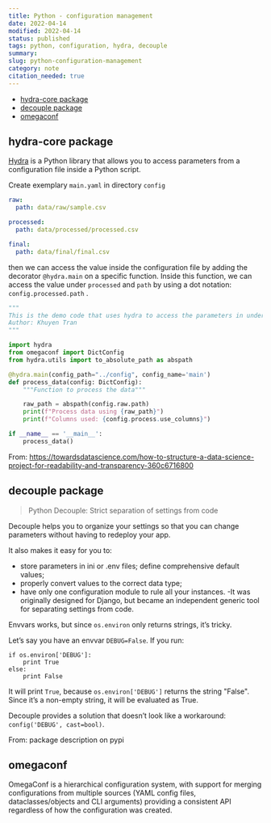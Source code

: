 ```yaml
---
title: Python - configuration management
date: 2022-04-14
modified: 2022-04-14
status: published
tags: python, configuration, hydra, decouple
summary: 
slug: python-configuration-management
category: note
citation_needed: true
---
```

<!-- MarkdownTOC levels='2,3' autolink=True autoanchor=True -->

- [hydra-core package](#hydra-core-package)
- [decouple package](#decouple-package)
- [omegaconf](#omegaconf)

<!-- /MarkdownTOC -->

<a id="hydra-core-package"></a>
## hydra-core package
[Hydra](https://hydra.cc/) is a Python library that allows you to access parameters from a configuration file inside a Python script.

Create exemplary `main.yaml` in directory `config`
```yaml
raw: 
  path: data/raw/sample.csv

processed:
  path: data/processed/processed.csv

final:
  path: data/final/final.csv
```

then we can access the value inside the configuration file by adding the decorator `@hydra.main` on a specific function. Inside this function, we can access the value under `processed` and `path` by using a dot notation: `config.processed.path` .


```python
"""
This is the demo code that uses hydra to access the parameters in under the directory config.
Author: Khuyen Tran
"""

import hydra
from omegaconf import DictConfig
from hydra.utils import to_absolute_path as abspath

@hydra.main(config_path="../config", config_name='main')
def process_data(config: DictConfig):
    """Function to process the data"""

    raw_path = abspath(config.raw.path)
    print(f"Process data using {raw_path}")
    print(f"Columns used: {config.process.use_columns}")

if __name__ == '__main__':
    process_data()
```

From: https://towardsdatascience.com/how-to-structure-a-data-science-project-for-readability-and-transparency-360c6716800


<a id="decouple-package"></a>
## decouple package
> Python Decouple: Strict separation of settings from code

Decouple helps you to organize your settings so that you can change parameters without having to redeploy your app.

It also makes it easy for you to:

- store parameters in ini or .env files;
define comprehensive default values;
- properly convert values to the correct data type;
- have only one configuration module to rule all your instances.
-It was originally designed for Django, but became an independent generic tool for separating settings from code.

Envvars works, but since `os.environ` only returns strings, it’s tricky.

Let’s say you have an envvar `DEBUG=False`. If you run:
```
if os.environ['DEBUG']:
    print True
else:
    print False
```
It will print `True`, because `os.environ['DEBUG']` returns the string "False". Since it’s a non-empty string, it will be evaluated as True.

Decouple provides a solution that doesn’t look like a workaround: `config('DEBUG', cast=bool)`.

From: package description on pypi

<a id="omegaconf"></a>
## omegaconf
OmegaConf is a hierarchical configuration system, with support for merging configurations from multiple sources (YAML config files, dataclasses/objects and CLI arguments) providing a consistent API regardless of how the configuration was created.